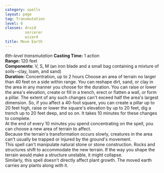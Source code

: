 ```yaml
---
category: spells
layout: page
tag: Transmutation
level: 6
classes: druid
         sorcerer
         wizard
title: Move Earth 
---
```

_6th-level transmutation_ 
**Casting Time:** 1 action    
**Range:** 120 feet    
**Components:** V, S, M (an iron blade and a small bag containing a mixture of soils--clay, loam, and sand)    
**Duration:** Concentration, up to 2 hours 
Choose an area of terrain no larger than 40 feet on a side within range. You can reshape dirt, sand, or clay in the area in any manner you choose for the duration. You can raise or lower the area's elevation, create or fill in a trench, erect or flatten a wall, or form a pillar. The extent of any such changes can't exceed half the area's largest dimension. So, if you affect a 40-foot square, you can create a pillar up to 20 feet high, raise or lower the square's elevation by up to 20 feet, dig a trench up to 20 feet deep, and so on. It takes 10 minutes for these changes to complete.    
At the end of every 10 minutes you spend concentrating on the spell, you can choose a new area of terrain to affect.    
Because the terrain's transformation occurs slowly, creatures in the area can't usually be trapped or injured by the ground's movement.    
This spell can't manipulate natural stone or stone construction. Rocks and structures shift to accommodate the new terrain. If the way you shape the terrain would make a structure unstable, it might collapse.    
Similarly, this spell doesn't directly affect plant growth. The moved earth carries any plants along with it.
